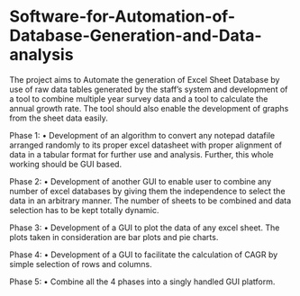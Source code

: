 # Software-for-Automation-of-Database-Generation-and-Data-analysis
The project aims to Automate the generation of Excel Sheet Database by use of raw data tables generated by the staff’s system and development of a tool to combine multiple year survey data and a tool to calculate the annual growth rate. The tool should also enable the development of graphs from the sheet data easily.

Phase 1:
• Development of an algorithm to convert any notepad datafile arranged randomly to its proper excel datasheet with proper alignment of data in a tabular format for further use and analysis. Further, this whole working should be GUI based.

Phase 2:
• Development of another GUI to enable user to combine any number of excel databases by giving them the independence to select the data in an arbitrary manner. The number of sheets to be combined and data selection has to be kept totally dynamic.

Phase 3:
• Development of a GUI to plot the data of any excel sheet. The plots taken in consideration are bar plots and pie charts.

Phase 4:
• Development of a GUI to facilitate the calculation of CAGR by simple selection of rows and columns.

Phase 5:
• Combine all the 4 phases into a singly handled GUI platform.

